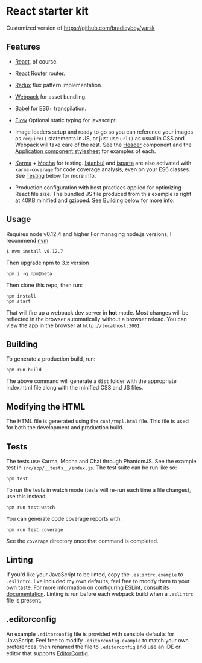 # React starter kit

Customized version of https://github.com/bradleyboy/yarsk

## Features

* [React](http://facebook.github.io/react/), of course.
* [React Router](https://github.com/rackt/react-router) router.
* [Redux](https://github.com/gaeron/redux) flux pattern implementation.
* [Webpack](http://webpack.github.io/) for asset bundling.
* [Babel](https://babeljs.io/) for ES6+ transpilation.
* [Flow](https://flowtype.org/) Optional static typing for javascript.
* Image loaders setup and ready to go so you can reference your images as `require()` statements in JS, or just use `url()` as usual in CSS and Webpack will take care of the rest. See the [Header](https://github.com/bradleyboy/yarsk/blob/master/app/components/Header/index.jsx#L9-L18) component and the [Application component stylesheet](https://github.com/bradleyboy/yarsk/blob/master/app/components/Application/style.sass#L2) for examples of each.

* [Karma](http://karma-runner.github.io/0.12/index.html) + [Mocha](http://mochajs.org/) for testing. [Istanbul](https://gotwarlost.github.io/istanbul/) and [isparta](https://github.com/douglasduteil/isparta) are also activated with `karma-coverage` for code coverage analysis, even on your ES6 classes. See [Testing](https://github.com/bradleyboy/yarsk#tests) below for more info.
* Production configuration with best practices applied for optimizing React file size. The bundled JS file produced from this example is right at 40KB minified and gzipped. See [Building](https://github.com/bradleyboy/yarsk#building) below for more info.


## Usage

Requires node v0.12.4 and higher
For managing node.js versions, I recommend [nvm](https://github.com/creationix/)

```
$ nvm install v0.12.7
```

Then upgrade npm to 3.x version
```
npm i -g npm@beta
```

Then clone this repo, then run:

```
npm install
npm start
```

That will fire up a webpack dev server in **hot** mode. Most changes will be reflected in the browser automatically without a browser reload. You can view the app in the browser at `http://localhost:3001`.

## Building

To generate a production build, run:

```
npm run build
```

The above command will generate a `dist` folder with the appropriate index.html file along with the minified CSS and JS files.

## Modifying the HTML

The HTML file is generated using the `conf/tmpl.html` file. This file is used for both the development and production build.

## Tests

The tests use Karma, Mocha and Chai through PhantomJS. See the example test in `src/app/__tests__/index.js`. The test suite can be run like so:

```
npm test
```

To run the tests in watch mode (tests will re-run each time a file changes), use this instead:

```
npm run test:watch
```

You can generate code coverage reports with:

```
npm run test:coverage
```

See the `coverage` directory once that command is completed.

## Linting

If you'd like your JavaScript to be linted, copy the `.eslintrc.example` to `.eslintrc`. I've included my own defaults, feel free to modify them to your own taste. For more information on configuring ESLint, [consult its documentation](http://eslint.org/docs/rules/). Linting is run before each webpack build when a `.eslintrc` file is present.

## .editorconfig

An example `.editorconfig` file is provided with sensible defaults for JavaScript. Feel free to modify `.editorconfig.example` to match your own preferences, then renamed the file to `.editorconfig` and use an IDE or editor that supports [EditorConfig](http://editorconfig.org/).
